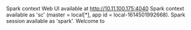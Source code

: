 

Spark context Web UI available at http://10.11.100.175:4040
Spark context available as 'sc' (master = local[*], app id = local-1614501992668).
Spark session available as 'spark'.
Welcome to